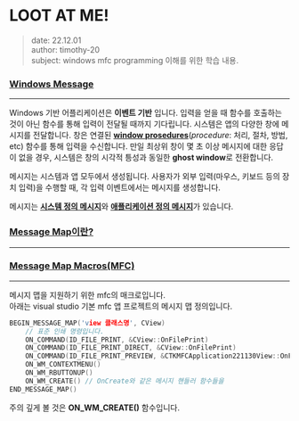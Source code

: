 # LOOT AT ME!

> date: 22.12.01 <br>
> author: timothy-20 <br>
> subject: windows mfc programming 이해를 위한 학습 내용.

[//]: # (### new와 delete keyword를 이용한 동적 메모리 할당)

### [Windows Message](https://learn.microsoft.com/ko-kr/windows/win32/winmsg/about-messages-and-message-queues)

---

Windows 기반 어플리케이션은 **이벤트 기반** 입니다. 
입력을 얻을 때 함수를 호출하는 것이 아닌 함수를 통해 입력이 전달될 때까지 기다립니다.
시스템은 앱의 다양한 창에 메시지를 전달합니다. 창은 연결된 [**window prosedures**](https://learn.microsoft.com/en-us/windows/win32/winmsg/window-procedures)(_procedure_: 처리, 절차, 방법, etc) 
함수를 통해 입력을 수신합니다. 만일 최상위 창이 몇 초 이상 메시지에 대한 응답이 없을 경우, 시스템은 창의 시각적 틍성과 동일한 **ghost window**로 전환합니다.

메시지는 시스템과 앱 모두에서 생성됩니다. 사용자가 외부 입력(마우스, 키보드 등의 장치 입력)을 수행할 때, 각 입력 이벤트에서는 메시지를 생성합니다.

메시지는 [**시스템 정의 메시지**](https://learn.microsoft.com/ko-kr/windows/win32/winmsg/about-messages-and-message-queues#system-defined-messages)와 [**애플리케이션 정의 메시지**](https://learn.microsoft.com/ko-kr/windows/win32/winmsg/about-messages-and-message-queues#application-defined-messages)가 있습니다.



### [Message Map이란?](https://learn.microsoft.com/en-us/cpp/mfc/reference/message-maps-mfc?view=msvc-170)

---



### [Message Map Macros(MFC)](https://learn.microsoft.com/ko-kr/cpp/mfc/reference/message-map-macros-mfc?view=msvc-170)

---

메시지 맵을 지원하기 위한 mfc의 매크로입니다.<br>
아래는 visual studio 기본 mfc 앱 프로젝트의 메시지 맵 정의입니다.

``` c++
BEGIN_MESSAGE_MAP('view 클래스명', CView)
	// 표준 인쇄 명령입니다.
	ON_COMMAND(ID_FILE_PRINT, &CView::OnFilePrint)
	ON_COMMAND(ID_FILE_PRINT_DIRECT, &CView::OnFilePrint)
	ON_COMMAND(ID_FILE_PRINT_PREVIEW, &CTKMFCApplication221130View::OnFilePrintPreview)
	ON_WM_CONTEXTMENU()
	ON_WM_RBUTTONUP()
	ON_WM_CREATE() // OnCreate와 같은 메시지 핸들러 함수들을 
END_MESSAGE_MAP()
```

주의 깊게 볼 것은 __ON_WM_CREATE()__ 함수입니다.

